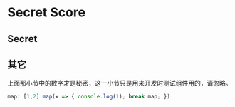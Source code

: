 # Secret Score

## Secret

<Article-S200616-Score />

## 其它

上面那小节中的数字才是秘密，这一小节只是用来开发时测试组件用的，请忽略。

```js
map: [1,2].map(x => { console.log(1); break map; })
```
